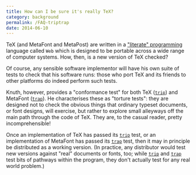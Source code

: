 ```yaml
---
title: How can I be sure it's really TeX?
category: background
permalink: /FAQ-triptrap
date: 2014-06-10
---
```


TeX (and MetaFont and MetaPost) are written in a
  ["literate" programming](FAQ-lit) language called `Web`
which is designed to be portable across a wide range of computer
systems.  How, then, is a new version of TeX checked?

Of course, any sensible software implementor will have his own suite
of tests to check that his software runs: those who port TeX and
its friends to other platforms do indeed perform such tests.

Knuth, however, provides a "conformance test" for both TeX
([`trip`](https://ctan.org/pkg/tex)) and MetaFont ([`trap`](https://ctan.org/pkg/metafont)).
He characterises these as "torture tests": they are designed not to
check the obvious things that ordinary typeset documents, or font
designs, will exercise, but rather to explore small alleyways off the
main path through the code of TeX.  They are, to the casual reader,
pretty incomprehensible!

Once an implementation of TeX has passed its [`trip`](https://ctan.org/pkg/tex) test, or
an implementation of MetaFont has passed its [`trap`](https://ctan.org/pkg/metafont) test, then it
may in principle be distributed as a working version.  (In practice,
any distributor would test new versions against "real" documents or
fonts, too; while [`trip`](https://ctan.org/pkg/tex) and [`trap`](https://ctan.org/pkg/metafont) test bits of
pathways within the program, they don't actually test for any real
world problem.)

